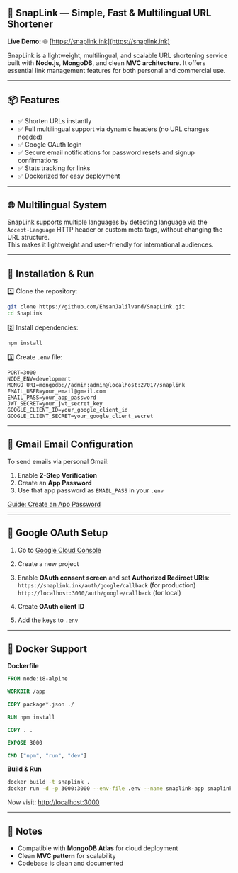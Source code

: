 ## 📌 SnapLink — Simple, Fast & Multilingual URL Shortener

**Live Demo:** 🌐 [https://snaplink.ink](https://snaplink.ink)

SnapLink is a lightweight, multilingual, and scalable URL shortening service built with **Node.js**, **MongoDB**, and clean **MVC architecture**. It offers essential link management features for both personal and commercial use.

---

## 📦 Features

- ✅ Shorten URLs instantly  
- ✅ Full multilingual support via dynamic headers (no URL changes needed)  
- ✅ Google OAuth login  
- ✅ Secure email notifications for password resets and signup confirmations  
- ✅ Stats tracking for links  
- ✅ Dockerized for easy deployment  

---

## 🌐 Multilingual System

SnapLink supports multiple languages by detecting language via the `Accept-Language` HTTP header or custom meta tags, without changing the URL structure.  
This makes it lightweight and user-friendly for international audiences.

---

## 📂 Installation & Run

1️⃣ Clone the repository:
```bash
git clone https://github.com/EhsanJalilvand/SnapLink.git
cd SnapLink
```

2️⃣ Install dependencies:
```bash
npm install
```

3️⃣ Create `.env` file:

```
PORT=3000
NODE_ENV=development
MONGO_URI=mongodb://admin:admin@localhost:27017/snaplink
EMAIL_USER=your_email@gmail.com
EMAIL_PASS=your_app_password
JWT_SECRET=your_jwt_secret_key
GOOGLE_CLIENT_ID=your_google_client_id
GOOGLE_CLIENT_SECRET=your_google_client_secret
```

---

## 📧 Gmail Email Configuration

To send emails via personal Gmail:

1. Enable **2-Step Verification**
2. Create an **App Password**
3. Use that app password as `EMAIL_PASS` in your `.env`

[Guide: Create an App Password](https://support.google.com/accounts/answer/185833)

---

## 🔐 Google OAuth Setup

1. Go to [Google Cloud Console](https://console.cloud.google.com/)
2. Create a new project
3. Enable **OAuth consent screen** and set **Authorized Redirect URIs**:  
   `https://snaplink.ink/auth/google/callback` (for production)  
   `http://localhost:3000/auth/google/callback` (for local)

4. Create **OAuth client ID**  
5. Add the keys to `.env`

---

## 🐳 Docker Support

**Dockerfile**
```Dockerfile
FROM node:18-alpine

WORKDIR /app

COPY package*.json ./

RUN npm install

COPY . .

EXPOSE 3000

CMD ["npm", "run", "dev"]
```

**Build & Run**
```bash
docker build -t snaplink .
docker run -d -p 3000:3000 --env-file .env --name snaplink-app snaplink
```

Now visit: [http://localhost:3000](http://localhost:3000)

---

## 📌 Notes

- Compatible with **MongoDB Atlas** for cloud deployment  
- Clean **MVC pattern** for scalability  
- Codebase is clean and documented

